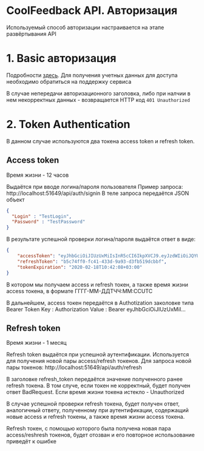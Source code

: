 ﻿# CoolFeedback API. Авторизация
 
 Используемый способ авторизации настраивается на этапе развёртывания API

# 1. Basic авторизация

Подробности [здесь](https://en.wikipedia.org/wiki/Basic_access_authentication). Для получения учетных данных для доступа необходимо обратиться на поддержку сервиса

В случае непередачи авторизационного заголовка, либо при налчии в нем некорректных данных - возвращается HTTP код ```401 Unauthorized```


# 2. Token Authentication

В данном случае используются два токена access token и refresh token.

## Access token

Время жизни - 12 часов

Выдаётся при вводе логина/пароля пользователя
Пример запроса:
http://localhost:51649/api/auth/signin
В теле запроса передаётся JSON объект
```json
{ 
  "Login" : "TestLogin",
  "Password" : "TestPassword"
}
```

В результате успешной проверки логина/пароля выдаётся ответ в виде:
```json
{
    "accessToken": "eyJhbGciOiJIUzUxMiIsInR5cCI6IkpXVCJ9.eyJzdWIiOiJQYURtaXRyaWV2IiwianRpIjoiODczZTFlMDMtMzEwYy00YWNhLTgyZGQtNmVjMzllYTdiNDEwIiwiaWF0IjoxNTgyMDExNTQ5LCJpZCI6ImU1MWY5NDE5LTkwYWUtNGY3Ni0zYzMzLTA4ZDcxYTUyNDczZCIsImxvZ2luIjoicGFkbWl0cmlldiIsImlzQWRtaW4iOiJUcnVlIiwibmJmIjoxNTgyMDExNTQ4LCJleHAiOjE1ODIwMTE3MjgsImlzcyI6ImNvb2xmZWVkYmFjayIsImF1ZCI6Imh0dHA6Ly9sb2NhbGhvc3Q6NTAwMC8ifQ.jpYqj7mBLaela1Q0IQ-_JkhRYnTCTj-Llmu7Pj8158ybu7YPmidDeTLvRaLJnx38LwLmBRu36niSBDBPbtK-PA",
    "refreshToken": "b5c74ff0-fc41-433d-9a93-d3fb519dcbbf",
    "tokenExpiration": "2020-02-18T10:42:08+03:00"
}
```
В котором мы получаем access и refresh токен, а также время жизни access токена, в формате ГГГГ-ММ-ДДTЧЧ:MM:CCUTC

В дальнейшем, access токен передаётся в Authotization заколовке типа Bearer Token
Key : Authorization
Value : Bearer eyJhbGciOiJIUzUxMiI...

## Refresh token

Время жизни - 1 месяц

Refresh token выдаётся при успешной аутентификации. Используется для получения новой пары access/refresh токенов.
Для запроса новой пары токенов:
http://localhost:51649/api/auth/refresh

В заголовке refresh_token передаётся значение полученного ранее refresh токена. В том случе, если токен не корректный, будет получен ответ BadRequest. Если время жизни токена истекло - Unauthorized

В случае успешной проверки refresh токена, будет получен ответ, аналогичный ответу, полученному при аутентификации, содержащий новые access и refresh токены, а также время жизни access токена. 

Refresh токен, с помощью которого была получена новая пара access/reshresh токенов, будет отозван и его повторное использование приведёт к ошибке




 
